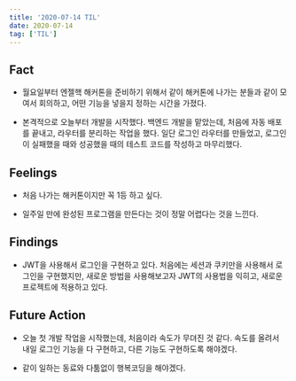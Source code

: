 ```yaml
---
title: '2020-07-14 TIL'
date: 2020-07-14
tag: ['TIL']
---
```


## Fact

- 월요일부터 엔젤핵 해커톤을 준비하기 위해서 같이 해커톤에 나가는 분들과 같이 모여서 회의하고, 어떤 기능을 넣을지 정하는 시간을 가졌다.

- 본격적으로 오늘부터 개발을 시작했다. 백엔드 개발을 맡았는데, 처음에 자동 배포를 끝내고, 라우터를 분리하는 작업을 했다. 일단 로그인 라우터를 만들었고, 로그인이 실패했을 때와 성공했을 때의 테스트 코드를 작성하고 마무리했다.

## Feelings

- 처음 나가는 해커톤이지만 꼭 1등 하고 싶다.

- 일주일 만에 완성된 프로그램을 만든다는 것이 정말 어렵다는 것을 느낀다.

## Findings

- JWT을 사용해서 로그인을 구현하고 있다. 처음에는 세션과 쿠키만을 사용해서 로그인을 구현했지만, 새로운 방법을 사용해보고자 JWT의 사용법을 익히고, 새로운 프로젝트에 적용하고 있다.

## Future Action

- 오늘 첫 개발 작업을 시작했는데, 처음이라 속도가 무뎌진 것 같다. 속도를 올려서 내일 로그인 기능을 다 구현하고, 다른 기능도 구현하도록 해야겠다.

- 같이 일하는 동료와 다툼없이 행복코딩을 해야겠다.
